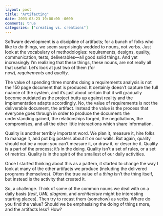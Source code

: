 ```yaml
---
layout: post
title: "Artifacting"
date: 2003-03-23 19:00:00 -0600
comments: true
categories: ["creating vs. creations"]
---
```


Software development is a discipline of artifacts; for a bunch of
folks who like to _do_ things, we seem surprisingly wedded to nouns,
not verbs. Just look at the vocabulary of methodologies: requirements,
designs, quality, communication, tests, deliverables—all good solid
things. And yet increasingly I’m realizing that these things, these
nouns, are not really all that useful. Let’s look at just two of them
(for now), _requirements_ and _quality_.


The value of spending three months doing a requirements analysis is
not the 150 page document that is produced. It certainly doesn’t
capture the full nuance of the system, and it’s just about certain
that it will gradually become outdated as the project butts up against
reality and the implementation adapts accordingly. No, the value of
requirements is not the deliverable document, the artifact. Instead
the value is the process that everyone goes through in order to
produce the document: the understanding gained, the relationships
forged, the negotiations, the compromises, and all the other little
interactions which share information.


Quality is another terribly important word. We plan it, measure it,
hire folks to manage it, and put big posters about it on our
walls. But again, quality should not be a noun: you can’t measure it,
or draw it, or describe it. Quality is a part of the process; it’s in
the doing. Quality isn’t a set of rules, or a set of metrics. Quality
is in the spirit of the smallest of our daily activities.


Once I started thinking about this as a pattern, it started to change
the way I look at many of the other artifacts we produce (including
the delivered programs themselves). Often the true value of
a _thing_ isn’t the thing itself, but instead is the activity that
created it.


So, a challenge. Think of some of the common nouns we deal with on a
daily basis (_test_, _UML diagram_, and _architecture_ might be
interesting starting places). Then try to recast them (somehow) as
verbs. Where do you find the value? Should we be emphasising the doing
of things more, and the artifacts less? How?


